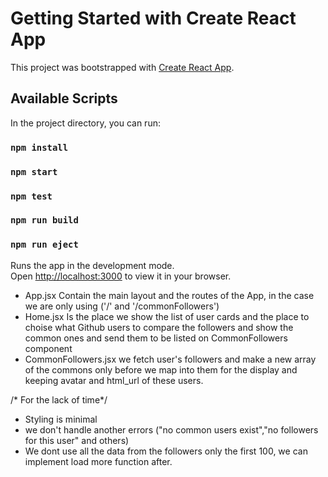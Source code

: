 # Getting Started with Create React App

This project was bootstrapped with [Create React App](https://github.com/facebook/create-react-app).

## Available Scripts

In the project directory, you can run:

### `npm install`
### `npm start`
### `npm test`
### `npm run build`
### `npm run eject`


Runs the app in the development mode.\
Open [http://localhost:3000](http://localhost:3000) to view it in your browser.

- App.jsx Contain the main layout and the routes of the App, in the case we are only using ('/' and '/commonFollowers')   
- Home.jsx Is the place we show the list of user cards and the place to choise what Github users to compare the followers and show the common ones and send them to be listed on CommonFollowers component   
- CommonFollowers.jsx we fetch user's followers and make a new array of the commons only before we map into them for the display and keeping avatar and html_url of these users.

/* For the lack of time*/
- Styling is minimal
- we don't handle another errors ("no common users exist","no followers for this user" and others)
- We dont use all the data from the followers only the first 100, we can implement load more function after.
